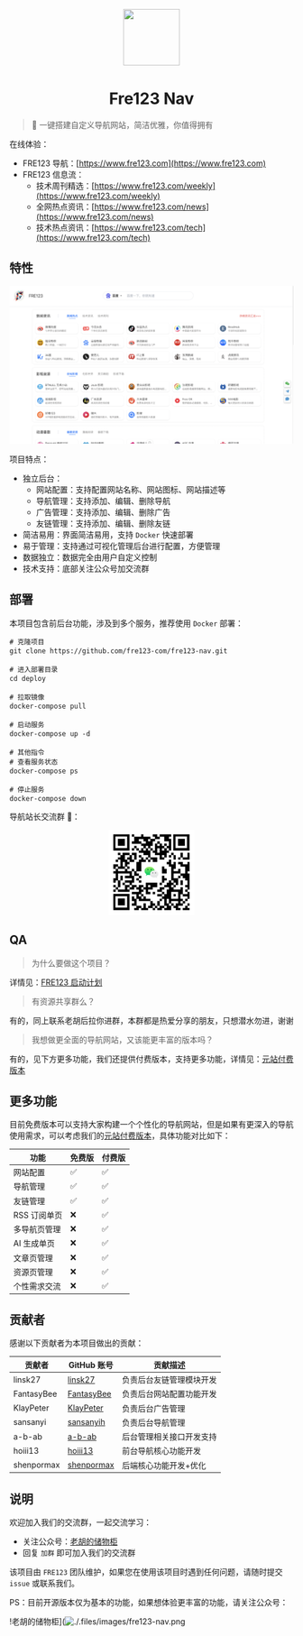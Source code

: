 <p align="center">
  <img src="https://cdn.jsdelivr.net/gh/fre123-com/fre123-info-flow@main/.files/logo.png" width="100" height="100">
</p>
<h1 align="center">Fre123 Nav</h1>

> 👀 一键搭建自定义导航网站，简洁优雅，你值得拥有

在线体验：

- FRE123 导航：[https://www.fre123.com](https://www.fre123.com)
- FRE123 信息流：
  - 技术周刊精选：[https://www.fre123.com/weekly](https://www.fre123.com/weekly)
  - 全网热点资讯：[https://www.fre123.com/news](https://www.fre123.com/news)
  - 技术热点资讯：[https://www.fre123.com/tech](https://www.fre123.com/tech)

## 特性

![Fre123 Nav](./.files/images/fre123-nav.png)

项目特点：

- 独立后台：
  - 网站配置：支持配置网站名称、网站图标、网站描述等
  - 导航管理：支持添加、编辑、删除导航
  - 广告管理：支持添加、编辑、删除广告
  - 友链管理：支持添加、编辑、删除友链
- 简洁易用：界面简洁易用，支持 `Docker` 快速部署
- 易于管理：支持通过可视化管理后台进行配置，方便管理
- 数据独立：数据完全由用户自定义控制
- 技术支持：底部关注公众号加交流群

## 部署

本项目包含前后台功能，涉及到多个服务，推荐使用 `Docker` 部署：

```
# 克隆项目
git clone https://github.com/fre123-com/fre123-nav.git

# 进入部署目录
cd deploy

# 拉取镜像
docker-compose pull

# 启动服务
docker-compose up -d

# 其他指令
# 查看服务状态
docker-compose ps

# 停止服务
docker-compose down
```

导航站长交流群 🤖：

<p align="center">
  <img src=".files/images/w_group.png" width="30%">
</p>

## QA

> 为什么要做这个项目？

详情见：[FRE123 启动计划](https://mp.weixin.qq.com/s/6El2AW93K4RiEHhma3vVPg)

> 有资源共享群么？

有的，同上联系老胡后拉你进群，本群都是热爱分享的朋友，只想潜水勿进，谢谢

> 我想做更全面的导航网站，又该能更丰富的版本吗？

有的，见下方更多功能，我们还提供付费版本，支持更多功能，详情见：[元站付费版本](https://www.moneysou.com/zsyz/89s4uc)

## 更多功能

目前免费版本可以支持大家构建一个个性化的导航网站，但是如果有更深入的导航使用需求，可以考虑我们的[元站付费版本](https://www.moneysou.com/zsyz/89s4uc)，具体功能对比如下：

| 功能         | 免费版 | 付费版 |
|--------------|--------|--------|
| 网站配置     | ✅      | ✅      |
| 导航管理     | ✅      | ✅      |
| 友链管理     | ✅      | ✅      |
| RSS 订阅单页 | ❌      | ✅      |
| 多导航页管理 | ❌      | ✅      |
| AI 生成单页  | ❌      | ✅      |
| 文章页管理   | ❌      | ✅      |
| 资源页管理   | ❌      | ✅      |
| 个性需求交流 | ❌      | ✅      |

## 贡献者

感谢以下贡献者为本项目做出的贡献：

| 贡献者     | GitHub 账号                                 | 贡献描述                 |
|------------|---------------------------------------------|--------------------------|
| linsk27    | [linsk27](https://github.com/linsk27)       | 负责后台友链管理模块开发 |
| FantasyBee | [FantasyBee](https://github.com/FantasyBee) | 负责后台网站配置功能开发 |
| KlayPeter  | [KlayPeter](https://github.com/KlayPeter)   | 负责后台广告管理         |
| sansanyi   | [sansanyih](https://github.com/sansanyih)   | 负责后台导航管理         |
| a-b-ab     | [a-b-ab](https://github.com/a-b-ab)         | 后台管理相关接口开发支持 |
| hoiii13    | [hoiii13](https://github.com/hoiii13)       | 前台导航核心功能开发     |
| shenpormax | [shenpormax](https://github.com/shenpormax) | 后端核心功能开发+优化    |

## 说明

欢迎加入我们的交流群，一起交流学习：

- 关注公众号：[老胡的储物柜](https://cdn.jsdelivr.net/gh/fre123-com/fre123-info-flow@main/.files/wechat.jpeg)
- 回复 `加群` 即可加入我们的交流群

该项目由 `FRE123` 团队维护，如果您在使用该项目时遇到任何问题，请随时提交 `issue` 或联系我们。

PS：目前开源版本仅为基本的功能，如果想体验更丰富的功能，请关注公众号：

!老胡的储物柜](![./.files/images/fre123-nav.png](https://cdn.jsdelivr.net/gh/fre123-com/fre123-info-flow@main/.files/wechat.jpeg)
